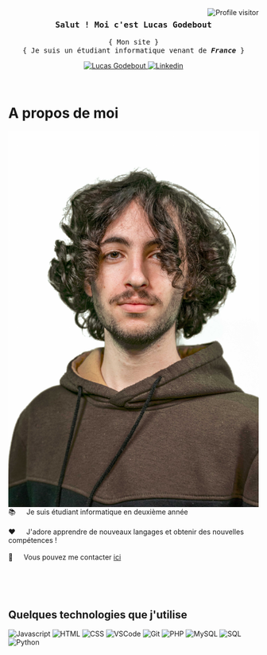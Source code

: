 <!-- Badge nombre de visiteurs sur la page-->
<a href="https://komarev.com/ghpvc/?username=kevinniel">
  <img align="right" src="https://komarev.com/ghpvc/?username=lucasgodebout&label=Visitors&color=0e75b6&style=flat" alt="Profile visitor" />
</a>

<!-- Présentation -->
<h3 align="center">
  <samp>Salut ! Moi c'est 
    <b>Lucas Godebout</b>
  </samp>  
</h3>

<p align="center">
  <samp>
    <a hreg=""> { Mon site } </a>
    <br>
    { Je suis un étudiant informatique venant de <b><i>France</i></b> }
    <br>
  </samp>
</p>

<p align="center">
  <a href="" target="blank">
    <img src="https://img.shields.io/badge/Porfolio-FDF3FE?style=for-the-badge" alt="Lucas Godebout">
  </a>
  <a href="" target="_blank">
    <img src="https://img.shields.io/badge/LinkedIn-0e76a8?style=for-the-badge" alt="Linkedin">
  </a>
</p>
</br>

<!-- A propos de moi-->
# A propos de moi

<p>
  <img align="right" src="/assets/lucasgodebout.jpg" alt"Lucas Godebout">
  📚 &emsp; Je suis étudiant informatique en deuxième année<br/><br/>
 ❤️ &emsp; J'adore apprendre de nouveaux langages et obtenir des nouvelles compétences !<br/><br/>
 💬 &emsp; Vous pouvez me contacter <a href="https://linkedin.com/in/kevinniel">ici</a>

</p>
  
<br/>
<br/>
<br/>

## Quelques technologies que j'utilise

![Javascript](https://img.shields.io/badge/Javascript-F0DB4F?style=for-the-badge&labelColor=black&logo=javascript&logoColor=F0DB4F)
![HTML](https://img.shields.io/badge/HTML5-E34F26?style=for-the-badge&logo=html5&logoColor=white)
![CSS](https://img.shields.io/badge/CSS3-1572B6?style=for-the-badge&logo=css3&logoColor=white)
![VSCode](https://img.shields.io/badge/Visual_Studio-0078d7?style=for-the-badge&logo=visual%20studio&logoColor=white)
![Git](https://img.shields.io/badge/Git-F05032?style=for-the-badge&logo=git&logoColor=white)
![PHP](https://img.shields.io/badge/PHP-777BB4?style=for-the-badge&logo=php&logoColor=white)
![MySQL](https://img.shields.io/badge/MySQL-4479A1?style=for-the-badge&logo=mysql&logoColor=white)
![SQL](https://img.shields.io/badge/SQL-F80000?style=for-the-badge&logo=sql&logoColor=white)
![Python](https://img.shields.io/badge/Python-3776AB?style=for-the-badge&logo=python&logoColor=white)


<br/>

